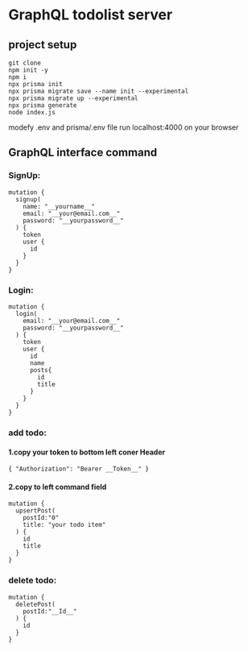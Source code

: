 # GraphQL todolist server

## project setup
```
git clone
npm init -y
npm i 
npx prisma init
npx prisma migrate save --name init --experimental
npx prisma migrate up --experimental
npx prisma generate
node index.js

```
modefy .env and prisma/.env file 
run localhost:4000 on your browser

## GraphQL interface command
### SignUp:
```
mutation {
  signup(
    name: "__yourname__"
    email: "__your@email.com__"
    password: "__yourpassword__"
  ) {
    token
    user {
      id
    }
  }
}
```


### Login:
```
mutation {
  login(
    email: "__your@email.com__"
    password: "__yourpassword__"
  ) {
    token
    user {
      id
      name
      posts{
        id
        title
      }
    }
  }
}
```

### add todo:

#### 1.copy your token to bottom left coner Header

```
{ "Authorization": "Bearer __Token__" }
```

#### 2.copy to left command field
```
mutation {
  upsertPost(
    postId:"0"
    title: "your todo item"
  ) {
    id
    title
  }
}
```

### delete todo:
```
mutation {
  deletePost(
    postId:"__Id__" 
  ) {
    id
  }
}
```
